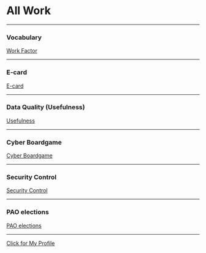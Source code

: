 # All Work
---------------------------------------------------------------------------------------------------------------

### Vocabulary 
<a href= "https://wilaiphan.github.io/work-factor"> Work Factor </a>

---------------------------------------------------------------------------------------------------------------

### E-card
<a href= "https://wilaiphan.github.io/e-card"> E-card </a>

---------------------------------------------------------------------------------------------------------------

### Data Quality (Usefulness)
<a href= "https://wilaiphan.github.io/usefulness"> Usefulness </a>

---------------------------------------------------------------------------------------------------------------

### Cyber Boardgame
<a href= "https://wilaiphan.github.io/boardgame"> Cyber Boardgame </a>

---------------------------------------------------------------------------------------------------------------

### Security Control
<a href= "https://wilaiphan.github.io/security-control"> Security Control </a>

---------------------------------------------------------------------------------------------------------------

### PAO elections
<a href= "https://wilaiphan.github.io/pao-elections"> PAO elections </a>

---------------------------------------------------------------------------------------------------------------

<a href= "https://wilaiphan.github.io/"> Click for My Profile </a>
